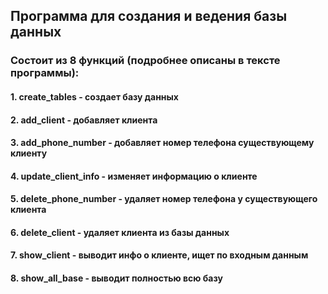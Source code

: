 ## Программа для создания и ведения базы данных
### Состоит из 8 функций (подробнее описаны в тексте программы):
#### 1. create_tables - создает базу данных 
#### 2. add_client - добавляет клиента
#### 3. add_phone_number - добавляет номер телефона существующему клиенту
#### 4. update_client_info - изменяет информацию о клиенте
#### 5. delete_phone_number - удаляет номер телефона у существующего клиента
#### 6. delete_client - удаляет клиента из базы данных
#### 7. show_client - выводит инфо о клиенте, ищет по входным данным
#### 8. show_all_base - выводит полностью всю базу
